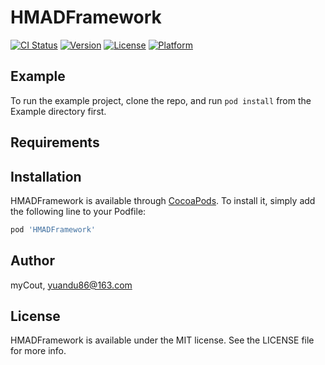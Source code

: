 # HMADFramework

[![CI Status](https://img.shields.io/travis/myCout/HMADFramework.svg?style=flat)](https://travis-ci.org/myCout/HMADFramework)
[![Version](https://img.shields.io/cocoapods/v/HMADFramework.svg?style=flat)](https://cocoapods.org/pods/HMADFramework)
[![License](https://img.shields.io/cocoapods/l/HMADFramework.svg?style=flat)](https://cocoapods.org/pods/HMADFramework)
[![Platform](https://img.shields.io/cocoapods/p/HMADFramework.svg?style=flat)](https://cocoapods.org/pods/HMADFramework)

## Example

To run the example project, clone the repo, and run `pod install` from the Example directory first.

## Requirements

## Installation

HMADFramework is available through [CocoaPods](https://cocoapods.org). To install
it, simply add the following line to your Podfile:

```ruby
pod 'HMADFramework'
```

## Author

myCout, yuandu86@163.com

## License

HMADFramework is available under the MIT license. See the LICENSE file for more info.
